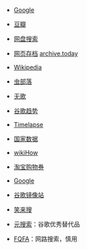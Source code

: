 - [Google](https://www.google.com/)

- [豆瓣](https://www.douban.com/)

- [网盘搜索](https://www.alipansou.com/)

- [网页存档](https://archive.org/) [archive.today](https://archive.is/)

- [Wikipedia](https://zh.wikipedia.org/)

- [虫部落](http://www.chongbuluo.com/)

- [无歌](https://g.dingeral.ml/)

- [谷歌趋势](https://trends.google.com/trends/?geo=CN)

- [Timelapse](http://goo.gle/timelapse)

- [国家数据](http://data.stats.gov.cn/)

- [wikiHow](https://zh.wikihow.com/)

- [淘宝购物券](http://quan.mmfad.com/)

- [Google](https://www.google.com/)

- [谷歌镜像站](https://jia110.github.io/)

- [笑来搜](http://xiaolai.co/search)

- [元搜索](https://searx.tiekoetter.com/)：谷歌优秀替代品

- [FQFA](https://fofa.info/)：网路搜索，慎用
